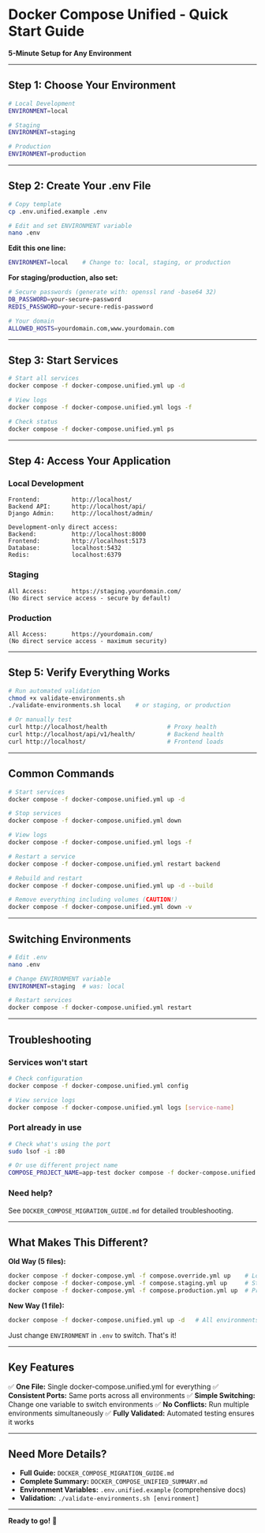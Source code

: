 # Docker Compose Unified - Quick Start Guide

**5-Minute Setup for Any Environment**

---

## Step 1: Choose Your Environment

```bash
# Local Development
ENVIRONMENT=local

# Staging
ENVIRONMENT=staging

# Production
ENVIRONMENT=production
```

---

## Step 2: Create Your .env File

```bash
# Copy template
cp .env.unified.example .env

# Edit and set ENVIRONMENT variable
nano .env
```

**Edit this one line:**
```bash
ENVIRONMENT=local    # Change to: local, staging, or production
```

**For staging/production, also set:**
```bash
# Secure passwords (generate with: openssl rand -base64 32)
DB_PASSWORD=your-secure-password
REDIS_PASSWORD=your-secure-redis-password

# Your domain
ALLOWED_HOSTS=yourdomain.com,www.yourdomain.com
```

---

## Step 3: Start Services

```bash
# Start all services
docker compose -f docker-compose.unified.yml up -d

# View logs
docker compose -f docker-compose.unified.yml logs -f

# Check status
docker compose -f docker-compose.unified.yml ps
```

---

## Step 4: Access Your Application

### Local Development
```
Frontend:         http://localhost/
Backend API:      http://localhost/api/
Django Admin:     http://localhost/admin/

Development-only direct access:
Backend:          http://localhost:8000
Frontend:         http://localhost:5173
Database:         localhost:5432
Redis:            localhost:6379
```

### Staging
```
All Access:       https://staging.yourdomain.com/
(No direct service access - secure by default)
```

### Production
```
All Access:       https://yourdomain.com/
(No direct service access - maximum security)
```

---

## Step 5: Verify Everything Works

```bash
# Run automated validation
chmod +x validate-environments.sh
./validate-environments.sh local    # or staging, or production

# Or manually test
curl http://localhost/health                 # Proxy health
curl http://localhost/api/v1/health/         # Backend health
curl http://localhost/                       # Frontend loads
```

---

## Common Commands

```bash
# Start services
docker compose -f docker-compose.unified.yml up -d

# Stop services
docker compose -f docker-compose.unified.yml down

# View logs
docker compose -f docker-compose.unified.yml logs -f

# Restart a service
docker compose -f docker-compose.unified.yml restart backend

# Rebuild and restart
docker compose -f docker-compose.unified.yml up -d --build

# Remove everything including volumes (CAUTION!)
docker compose -f docker-compose.unified.yml down -v
```

---

## Switching Environments

```bash
# Edit .env
nano .env

# Change ENVIRONMENT variable
ENVIRONMENT=staging  # was: local

# Restart services
docker compose -f docker-compose.unified.yml restart
```

---

## Troubleshooting

### Services won't start
```bash
# Check configuration
docker compose -f docker-compose.unified.yml config

# View service logs
docker compose -f docker-compose.unified.yml logs [service-name]
```

### Port already in use
```bash
# Check what's using the port
sudo lsof -i :80

# Or use different project name
COMPOSE_PROJECT_NAME=app-test docker compose -f docker-compose.unified.yml up -d
```

### Need help?
See `DOCKER_COMPOSE_MIGRATION_GUIDE.md` for detailed troubleshooting.

---

## What Makes This Different?

**Old Way (5 files):**
```bash
docker compose -f docker-compose.yml -f compose.override.yml up    # Local
docker compose -f docker-compose.yml -f compose.staging.yml up     # Staging
docker compose -f docker-compose.yml -f compose.production.yml up  # Production
```

**New Way (1 file):**
```bash
docker compose -f docker-compose.unified.yml up -d   # All environments!
```

Just change `ENVIRONMENT` in `.env` to switch. That's it!

---

## Key Features

✅ **One File:** Single docker-compose.unified.yml for everything
✅ **Consistent Ports:** Same ports across all environments
✅ **Simple Switching:** Change one variable to switch environments
✅ **No Conflicts:** Run multiple environments simultaneously
✅ **Fully Validated:** Automated testing ensures it works

---

## Need More Details?

- **Full Guide:** `DOCKER_COMPOSE_MIGRATION_GUIDE.md`
- **Complete Summary:** `DOCKER_COMPOSE_UNIFIED_SUMMARY.md`
- **Environment Variables:** `.env.unified.example` (comprehensive docs)
- **Validation:** `./validate-environments.sh [environment]`

---

**Ready to go!** 🚀
